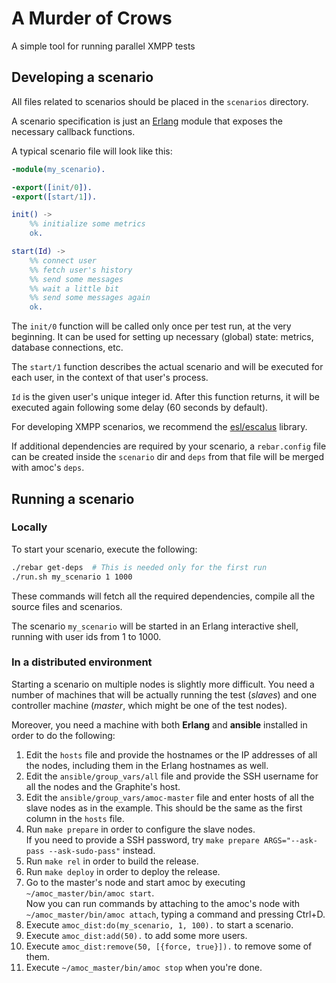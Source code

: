 # A Murder of Crows

A simple tool for running parallel XMPP tests

## Developing a scenario

All files related to scenarios should be placed in the `scenarios` directory.

A scenario specification is just an [Erlang](http://www.erlang.org/) module that
exposes the necessary callback functions.

A typical scenario file will look like this:

```erlang
-module(my_scenario).

-export([init/0]).
-export([start/1]).

init() ->
    %% initialize some metrics
    ok.

start(Id) ->
    %% connect user
    %% fetch user's history
    %% send some messages
    %% wait a little bit
    %% send some messages again
    ok.
```

The ``init/0`` function will be called only once per test run, at the very beginning.
It can be used for setting up necessary (global) state: metrics, database
connections, etc.

The ``start/1`` function describes the actual scenario and will be executed for
each user, in the context of that user's process.

``Id`` is the given user's unique integer id.
After this function returns, it will be executed again following some delay (60
seconds by default).

For developing XMPP scenarios, we recommend the
[esl/escalus](https://github.com/esl/escalus) library.

If additional dependencies are required by your scenario, a `rebar.config` file
can be created inside the `scenario` dir and `deps` from that file will be
merged with amoc's `deps`.

## Running a scenario

### Locally

To start your scenario, execute the following:

```bash
./rebar get-deps  # This is needed only for the first run
./run.sh my_scenario 1 1000
```

These commands will fetch all the required dependencies, compile all the
source files and scenarios.

The scenario ``my_scenario`` will be started in an Erlang interactive shell,
running with user ids from 1 to 1000.

### In a distributed environment

Starting a scenario on multiple nodes is slightly more difficult.
You need a number of machines that will be actually running the test
(*slaves*) and one controller machine (*master*, which might be one of the test nodes).

Moreover, you need a machine with both **Erlang** and **ansible** installed in
order to do the following:

1. Edit the ``hosts`` file and provide the hostnames or the IP addresses of
all the nodes, including them in the Erlang hostnames as well.
2. Edit the ``ansible/group_vars/all`` file and provide the SSH username
   for all the nodes and the Graphite's host.
3. Edit the ``ansible/group_vars/amoc-master`` file and enter hosts of all
   the slave nodes as in the example. This should be the same as the first
column in the ``hosts`` file.
4. Run ``make prepare`` in order to configure the slave nodes.  
If you need to provide a SSH password, try ``make prepare ARGS="--ask-pass
--ask-sudo-pass"`` instead.
5. Run ``make rel`` in order to build the release.
6. Run ``make deploy`` in order to deploy the release.
7. Go to the master's node and start amoc by executing
   ``~/amoc_master/bin/amoc start``.  
Now you can run commands by attaching to the amoc's node with ``~/amoc_master/bin/amoc attach``, typing a
command and pressing Ctrl+D.
8. Execute ``amoc_dist:do(my_scenario, 1, 100).`` to start
   a scenario.
9. Execute ``amoc_dist:add(50).`` to add some more users.
10. Execute ``amoc_dist:remove(50, [{force, true}]).`` to remove some of
    them.
11. Execute ``~/amoc_master/bin/amoc stop`` when you're done.  
